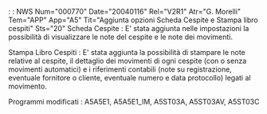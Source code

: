  :  : NWS Num="000770" Date="20040116" Rel="V2R1" Atr="G. Morelli" Tem="APP" App="A5" Tit="Aggiunta opzioni Scheda Cespite e Stampa libro cespiti" Sts="20"
Scheda Cespite :  E' stata aggiunta nelle impostazioni la possibilità di visualizzare le note del cespite e le note dei movimenti.

Stampa Libro Cespiti :  E' stata aggiunta la possibilità di stampare le note relative al cespite, il
dettaglio dei movimenti di ogni cespite (con o senza movimenti automatici) e i riferimenti contabili (note su registrazione, eventuale fornitore o cliente, eventuale numero e data protocollo)
legati al movimento.

Programmi modificati :  A5A5E1, A5A5E1_IM, A5ST03A, A5ST03AV, A5ST03C
